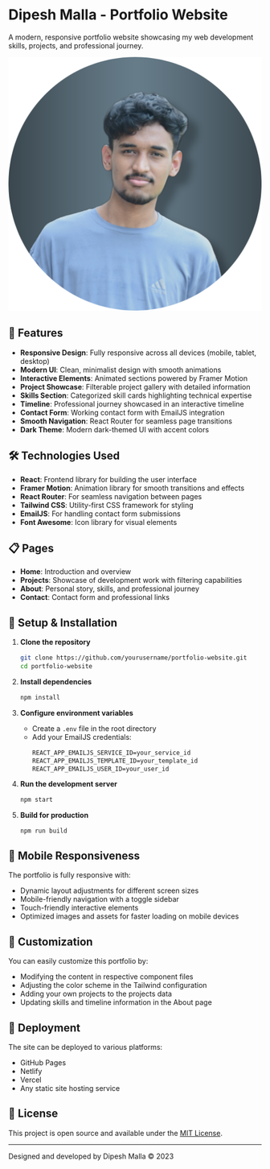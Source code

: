 # Dipesh Malla - Portfolio Website

A modern, responsive portfolio website showcasing my web development skills, projects, and professional journey.

![Portfolio Preview](/public/logo.png)

## 🚀 Features

- **Responsive Design**: Fully responsive across all devices (mobile, tablet, desktop)
- **Modern UI**: Clean, minimalist design with smooth animations
- **Interactive Elements**: Animated sections powered by Framer Motion
- **Project Showcase**: Filterable project gallery with detailed information
- **Skills Section**: Categorized skill cards highlighting technical expertise
- **Timeline**: Professional journey showcased in an interactive timeline
- **Contact Form**: Working contact form with EmailJS integration
- **Smooth Navigation**: React Router for seamless page transitions
- **Dark Theme**: Modern dark-themed UI with accent colors

## 🛠️ Technologies Used

- **React**: Frontend library for building the user interface
- **Framer Motion**: Animation library for smooth transitions and effects
- **React Router**: For seamless navigation between pages
- **Tailwind CSS**: Utility-first CSS framework for styling
- **EmailJS**: For handling contact form submissions
- **Font Awesome**: Icon library for visual elements

## 📋 Pages

- **Home**: Introduction and overview
- **Projects**: Showcase of development work with filtering capabilities
- **About**: Personal story, skills, and professional journey
- **Contact**: Contact form and professional links

## 🔧 Setup & Installation

1. **Clone the repository**
   ```bash
   git clone https://github.com/yourusername/portfolio-website.git
   cd portfolio-website
   ```

2. **Install dependencies**
   ```bash
   npm install
   ```

3. **Configure environment variables**
   - Create a `.env` file in the root directory
   - Add your EmailJS credentials:
     ```
     REACT_APP_EMAILJS_SERVICE_ID=your_service_id
     REACT_APP_EMAILJS_TEMPLATE_ID=your_template_id
     REACT_APP_EMAILJS_USER_ID=your_user_id
     ```

4. **Run the development server**
   ```bash
   npm start
   ```

5. **Build for production**
   ```bash
   npm run build
   ```

## 📱 Mobile Responsiveness

The portfolio is fully responsive with:
- Dynamic layout adjustments for different screen sizes
- Mobile-friendly navigation with a toggle sidebar
- Touch-friendly interactive elements
- Optimized images and assets for faster loading on mobile devices

## 🎨 Customization

You can easily customize this portfolio by:
- Modifying the content in respective component files
- Adjusting the color scheme in the Tailwind configuration
- Adding your own projects to the projects data
- Updating skills and timeline information in the About page

## 🚀 Deployment

The site can be deployed to various platforms:
- GitHub Pages
- Netlify
- Vercel
- Any static site hosting service

## 📄 License

This project is open source and available under the [MIT License](LICENSE).

---

Designed and developed by Dipesh Malla © 2023